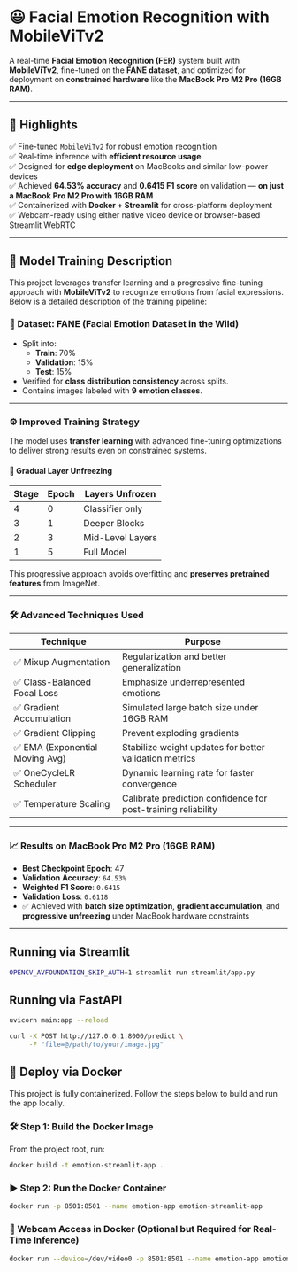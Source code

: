 
# 😃 Facial Emotion Recognition with MobileViTv2

A real-time **Facial Emotion Recognition (FER)** system built with **MobileViTv2**, fine-tuned on the **FANE dataset**, and optimized for deployment on **constrained hardware** like the **MacBook Pro M2 Pro (16GB RAM)**.

---
## 🌟 Highlights

✅ Fine-tuned `MobileViTv2` for robust emotion recognition  
✅ Real-time inference with **efficient resource usage**  
✅ Designed for **edge deployment** on MacBooks and similar low-power devices  
✅ Achieved **64.53% accuracy** and **0.6415 F1 score** on validation — **on just a MacBook Pro M2 Pro with 16GB RAM**  
✅ Containerized with **Docker + Streamlit** for cross-platform deployment  
✅ Webcam-ready using either native video device or browser-based Streamlit WebRTC

---
## 🧠 Model Training Description

This project leverages transfer learning and a progressive fine-tuning approach with **MobileViTv2** to recognize emotions from facial expressions. Below is a detailed description of the training pipeline:

### 📁 Dataset: FANE (Facial Emotion Dataset in the Wild)

- Split into:
  - **Train**: 70%
  - **Validation**: 15%
  - **Test**: 15%
- Verified for **class distribution consistency** across splits.
- Contains images labeled with **9 emotion classes**.

---
### ⚙️ Improved Training Strategy

The model uses **transfer learning** with advanced fine-tuning optimizations to deliver strong results even on constrained systems.

#### 🔄 Gradual Layer Unfreezing

| Stage | Epoch | Layers Unfrozen |
|-------|-------|------------------|
| 4     | 0     | Classifier only  |
| 3     | 1     | Deeper Blocks    |
| 2     | 3     | Mid-Level Layers |
| 1     | 5     | Full Model       |

This progressive approach avoids overfitting and **preserves pretrained features** from ImageNet.

---

### 🛠️ Advanced Techniques Used

| Technique                    | Purpose                                                                 |
|-----------------------------|-------------------------------------------------------------------------|
| ✅ Mixup Augmentation        | Regularization and better generalization                               |
| ✅ Class-Balanced Focal Loss | Emphasize underrepresented emotions                                    |
| ✅ Gradient Accumulation     | Simulated large batch size under 16GB RAM                              |
| ✅ Gradient Clipping         | Prevent exploding gradients                                             |
| ✅ EMA (Exponential Moving Avg) | Stabilize weight updates for better validation metrics            |
| ✅ OneCycleLR Scheduler      | Dynamic learning rate for faster convergence                           |
| ✅ Temperature Scaling       | Calibrate prediction confidence for post-training reliability           |

---

### 📈 Results on MacBook Pro M2 Pro (16GB RAM)

- **Best Checkpoint Epoch**: 47  
- **Validation Accuracy**: `64.53%`  
- **Weighted F1 Score**: `0.6415`  
- **Validation Loss**: `0.6118`  
- ✅ Achieved with **batch size optimization**, **gradient accumulation**, and **progressive unfreezing** under MacBook hardware constraints

---
## Running via Streamlit
```bash
OPENCV_AVFOUNDATION_SKIP_AUTH=1 streamlit run streamlit/app.py
```

## Running via FastAPI
```bash
uvicorn main:app --reload

curl -X POST http://127.0.0.1:8000/predict \
     -F "file=@/path/to/your/image.jpg"

```
## 🚀 Deploy via Docker

This project is fully containerized. Follow the steps below to build and run the app locally.

### 🛠️ Step 1: Build the Docker Image

From the project root, run:

```bash
docker build -t emotion-streamlit-app .
```

### ▶️ Step 2: Run the Docker Container

```bash 
docker run -p 8501:8501 --name emotion-app emotion-streamlit-app
```
### 🎥 Webcam Access in Docker (Optional but Required for Real-Time Inference)
```bash 
docker run --device=/dev/video0 -p 8501:8501 --name emotion-app emotion-streamlit-app
```